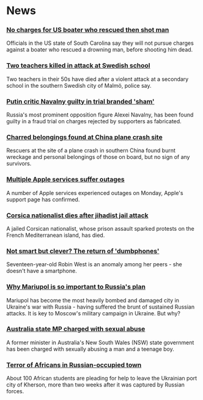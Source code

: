 # News
### [No charges for US boater who rescued then shot man](https://www.bbc.com/news/world-us-canada-60826311)
Officials in the US state of South Carolina say they will not pursue charges against a boater who rescued a drowning man, before shooting him dead. 
### [Two teachers killed in attack at Swedish school](https://www.bbc.com/news/world-europe-60830059)
Two teachers in their 50s have died after a violent attack at a secondary school in the southern Swedish city of Malmö, police say.
### [Putin critic Navalny guilty in trial branded 'sham'](https://www.bbc.com/news/world-europe-60832310)
Russia's most prominent opposition figure Alexei Navalny, has been found guilty in a fraud trial on charges rejected by supporters as fabricated.
### [Charred belongings found at China plane crash site](https://www.bbc.com/news/world-asia-china-60830395)
Rescuers at the site of a plane crash in southern China found burnt wreckage and personal belongings of those on board, but no sign of any survivors.
### [Multiple Apple services suffer outages](https://www.bbc.com/news/technology-60787301)
A number of Apple services experienced outages on Monday, Apple's support page has confirmed.
### [Corsica nationalist dies after jihadist jail attack](https://www.bbc.com/news/world-europe-60830052)
A jailed Corsican nationalist, whose prison assault sparked protests on the French Mediterranean island, has died.
### [Not smart but clever? The return of 'dumbphones'](https://www.bbc.com/news/business-60763168)
Seventeen-year-old Robin West is an anomaly among her peers - she doesn't have a smartphone.
### [Why Mariupol is so important to Russia's plan](https://www.bbc.com/news/world-europe-60825226)
Mariupol has become the most heavily bombed and damaged city in Ukraine's war with Russia - having suffered the brunt of sustained Russian attacks. It is key to Moscow's military campaign in Ukraine. But why? 
### [Australia state MP charged with sexual abuse](https://www.bbc.com/news/world-australia-60830935)
A former minister in Australia's New South Wales (NSW) state government has been charged with sexually abusing a man and a teenage boy.
### [Terror of Africans in Russian-occupied town](https://www.bbc.com/news/world-africa-60777284)
About 100 African students are pleading for help to leave the Ukrainian port city of Kherson, more than two weeks after it was captured by Russian forces. 
